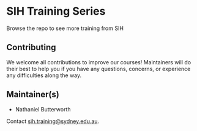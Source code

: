 # SIH Training Series

Browse the repo to see more training from SIH


## Contributing

We welcome all contributions to improve our courses! Maintainers will do their best to help you if you have any
questions, concerns, or experience any difficulties along the way.


## Maintainer(s)

* Nathaniel Butterworth

Contact [sih.training@sydney.edu.au](mailto:sih.training@sydney.edu.au).

